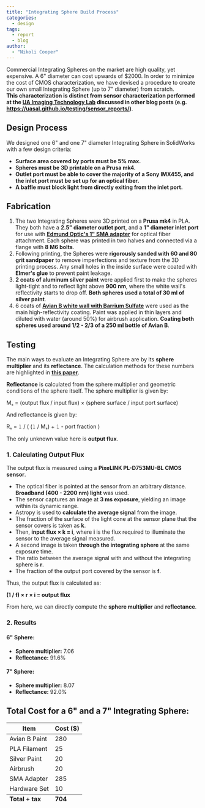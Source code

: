```yaml
---
title: "Integrating Sphere Build Process"
categories:
  - design
tags:
  - report
  - blog
author:
  - "Nikoli Cooper"
---
```

Commercial Integrating Spheres on the market are high quality, yet expensive. A 6" diameter can cost upwards of $2000. In order to minimize the cost of CMOS characterization, we have devised a procedure to create our own small Integrating Sphere (up to 7" diameter) from scratch.  
**This characterization is distinct from sensor characterization performed at the [UA Imaging Technology Lab](https://itl.arizona.edu/) discussed in other blog posts (e.g. https://uasal.github.io/testing/sensor_reports/)**.

## Design Process  

We designed one 6" and one 7" diameter Integrating Sphere in SolidWorks with a few design criteria:  

- **Surface area covered by ports must be 5% max.**  
- **Spheres must be 3D printable on a Prusa mk4.**  
- **Outlet port must be able to cover the majority of a Sony IMX455, and the inlet port must be set up for an optical fiber.**  
- **A baffle must block light from directly exiting from the inlet port.**  

## Fabrication  

1. The two Integrating Spheres were 3D printed on a **Prusa mk4** in PLA. They both have a **2.5" diameter outlet port**, and a **1" diameter inlet port** for use with **[Edmund Optic's 1" SMA adapter](https://www.edmundoptics.com/p/1-sma-adapter-for-4-6-integrating-sphere/32111/)** for optical fiber attachment. Each sphere was printed in two halves and connected via a flange with **8 M6 bolts**.  
2. Following printing, the Spheres were **rigorously sanded with 60 and 80 grit sandpaper** to remove imperfections and texture from the 3D printing process. Any small holes in the inside surface were coated with **Elmer's glue** to prevent paint leakage.  
3. **2 coats of aluminum silver paint** were applied first to make the spheres light-tight and to reflect light above **900 nm**, where the white wall's reflectivity starts to drop off. **Both spheres used a total of 30 ml of silver paint**.  
4. 6 coats of **[Avian B white wall with Barrium Sulfate](https://www.edmundoptics.com/p/250ml-pre-mix-white-reflectance-coating/26992/)** were used as the main high-reflectivity coating. Paint was applied in thin layers and diluted with water (around 50%) for airbrush application. **Coating both spheres used around 1/2 - 2/3 of a 250 ml bottle of Avian B**.  

## Testing  

The main ways to evaluate an Integrating Sphere are by its **sphere multiplier** and its **reflectance**. The calculation methods for these numbers are highlighted in **[this paper](http://www.moria.de/tech/integrating-sphere/)**.  

**Reflectance** is calculated from the sphere multiplier and geometric conditions of the sphere itself. The sphere multiplier is given by:  

Mₛ = (output flux / input flux) × (sphere surface / input port surface) 

And reflectance is given by:

Rₛ =  𝟷 / ( (𝟷 / Mₛ) + 𝟷 - port fraction )

The only unknown value here is **output flux**.  

### 1. Calculating Output Flux  

The output flux is measured using a **PixeLINK PL-D753MU-BL CMOS sensor**.  

- The optical fiber is pointed at the sensor from an arbitrary distance. **Broadband (400 - 2200 nm) light** was used.  
- The sensor captures an image at **3 ms exposure**, yielding an image within its dynamic range.  
- Astropy is used to **calculate the average signal** from the image.  
- The fraction of the surface of the light cone at the sensor plane that the sensor covers is taken as **k**.  
- Then, **input flux × k = i**, where **i** is the flux required to illuminate the sensor to the average signal measured.  
- A second image is taken **through the integrating sphere** at the same exposure time.  
- The ratio between the average signal with and without the integrating sphere is **r**.  
- The fraction of the output port covered by the sensor is **f**.  

Thus, the output flux is calculated as:  

**(1 / f) × r × i = output flux**

From here, we can directly compute the **sphere multiplier** and **reflectance**.  

### 2. Results  

#### 6" Sphere:  
- **Sphere multiplier:** 7.06  
- **Reflectance:** 91.6%  

#### 7" Sphere:  
- **Sphere multiplier:** 8.07 
- **Reflectance:** 92.0%

## Total Cost for a 6" and a 7" Integrating Sphere:
<table>
    <thead>
        <tr>
            <th>Item</th>
            <th>Cost ($)</th>
        </tr>
    </thead>
    <tbody>
        <tr>
            <td>Avian B Paint</td>
            <td>280</td>
        </tr>
        <tr>
            <td>PLA Filament</td>
            <td>25</td>
        </tr>
        <tr>
            <td>Silver Paint</td>
            <td>20</td>
        </tr>
        <tr>
            <td>Airbrush</td>
            <td>20</td>
        </tr>
        <tr>
            <td>SMA Adapter</td>
            <td>285</td>
        </tr>
        <tr>
            <td>Hardware Set</td>
            <td>10</td>
        </tr>
    </tbody>
    <tfoot>
        <tr>
            <td><strong>Total + tax</strong></td>
            <td><strong>704</strong></td>
        </tr>
    </tfoot>
</table>
